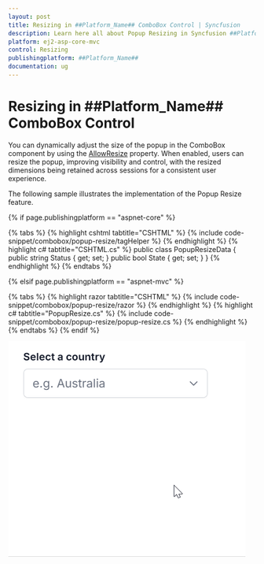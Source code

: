 ```yaml
---
layout: post
title: Resizing in ##Platform_Name## ComboBox Control | Syncfusion
description: Learn here all about Popup Resizing in Syncfusion ##Platform_Name## ComboBox control of Syncfusion Essential JS 2 and more.
platform: ej2-asp-core-mvc
control: Resizing
publishingplatform: ##Platform_Name##
documentation: ug
---
```



# Resizing in ##Platform_Name## ComboBox Control

You can dynamically adjust the size of the popup in the ComboBox component by using the [AllowResize](https://help.syncfusion.com/cr/aspnetmvc-js2/syncfusion.ej2.dropdowns.combobox.html#Syncfusion_EJ2_DropDowns_ComboBox_AllowResize) property. When enabled, users can resize the popup, improving visibility and control, with the resized dimensions being retained across sessions for a consistent user experience.

The following sample illustrates the implementation of the Popup Resize feature.

{% if page.publishingplatform == "aspnet-core" %}

{% tabs %}
{% highlight cshtml tabtitle="CSHTML" %}
{% include code-snippet/combobox/popup-resize/tagHelper %}
{% endhighlight %}
{% highlight c# tabtitle="CSHTML.cs" %}
public class PopupResizeData
{
    public string Status { get; set; }
    public bool State { get; set; }
}
{% endhighlight %}
{% endtabs %}

{% elsif page.publishingplatform == "aspnet-mvc" %}

{% tabs %}
{% highlight razor tabtitle="CSHTML" %}
{% include code-snippet/combobox/popup-resize/razor %}
{% endhighlight %}
{% highlight c# tabtitle="PopupResize.cs" %}
{% include code-snippet/combobox/popup-resize/popup-resize.cs %}
{% endhighlight %}
{% endtabs %}
{% endif %}


![Resizing in ComboBox Component](./images/combobox-resize.gif)